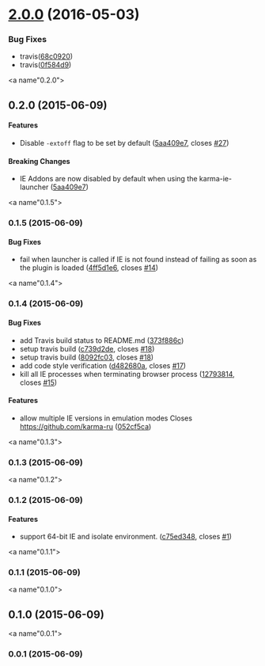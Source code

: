 <a name="2.0.0"></a>
# [2.0.0](https://github.com/karma-runner/karma-ie-launcher/compare/v0.2.0...v2.0.0) (2016-05-03)


### Bug Fixes

* travis([68c0920](https://github.com/karma-runner/karma-ie-launcher/commit/68c0920))
* travis([0f584d9](https://github.com/karma-runner/karma-ie-launcher/commit/0f584d9))



<a name"0.2.0"></a>
## 0.2.0 (2015-06-09)

#### Features

* Disable `-extoff` flag to be set by default ([5aa409e7](https://github.com/karma-runner/karma-ie-launcher/commit/5aa409e7), closes [#27](https://github.com/karma-runner/karma-ie-launcher/issues/27))


#### Breaking Changes

* IE Addons are now disabled by default when using the karma-ie-launcher ([5aa409e7](https://github.com/karma-runner/karma-ie-launcher/commit/5aa409e7))



<a name"0.1.5"></a>
### 0.1.5 (2015-06-09)


#### Bug Fixes

* fail when launcher is called if IE is not found instead of failing as soon as the plugin is loaded ([4ff5d1e6](https://github.com/karma-runner/karma-ie-launcher/commit/4ff5d1e6), closes [#14](https://github.com/karma-runner/karma-ie-launcher/issues/14))


<a name"0.1.4"></a>
### 0.1.4 (2015-06-09)


#### Bug Fixes

* add Travis build status to README.md ([373f886c](https://github.com/karma-runner/karma-ie-launcher/commit/373f886c))
* setup travis build ([c739d2de](https://github.com/karma-runner/karma-ie-launcher/commit/c739d2de), closes [#18](https://github.com/karma-runner/karma-ie-launcher/issues/18))
* setup travis build ([8092fc03](https://github.com/karma-runner/karma-ie-launcher/commit/8092fc03), closes [#18](https://github.com/karma-runner/karma-ie-launcher/issues/18))
* add code style verification ([d482680a](https://github.com/karma-runner/karma-ie-launcher/commit/d482680a), closes [#17](https://github.com/karma-runner/karma-ie-launcher/issues/17))
* kill all IE processes when terminating browser process ([12793814](https://github.com/karma-runner/karma-ie-launcher/commit/12793814), closes [#15](https://github.com/karma-runner/karma-ie-launcher/issues/15))


#### Features

* allow multiple IE versions in emulation modes Closes https://github.com/karma-ru ([052cf5ca](https://github.com/karma-runner/karma-ie-launcher/commit/052cf5ca))


<a name"0.1.3"></a>
### 0.1.3 (2015-06-09)


<a name"0.1.2"></a>
### 0.1.2 (2015-06-09)


#### Features

* support 64-bit IE and isolate environment. ([c75ed348](https://github.com/karma-runner/karma-ie-launcher/commit/c75ed348), closes [#1](https://github.com/karma-runner/karma-ie-launcher/issues/1))


<a name"0.1.1"></a>
### 0.1.1 (2015-06-09)


<a name"0.1.0"></a>
## 0.1.0 (2015-06-09)


<a name"0.0.1"></a>
### 0.0.1 (2015-06-09)

